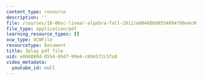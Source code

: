 ```yaml
---
content_type: resource
description: ''
file: /courses/18-06sc-linear-algebra-fall-2011/e004880d8554094799e4c0945f2c5fa8_srxexLishgY.pdf
file_type: application/pdf
learning_resource_types: []
ocw_type: OCWFile
resourcetype: Document
title: 3play pdf file
uid: e004880d-8554-0947-99e4-c0945f2c5fa8
video_metadata:
  youtube_id: null
---
```

